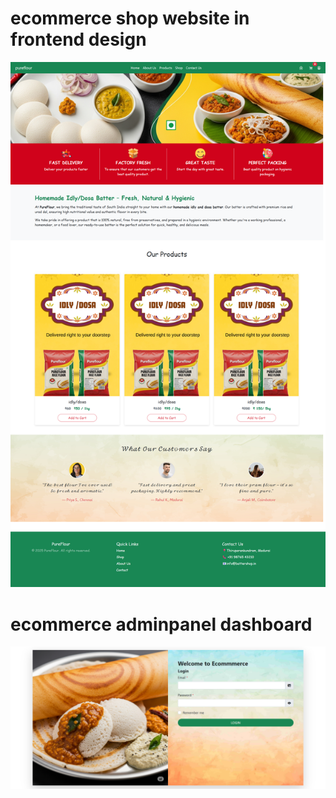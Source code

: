 # ecommerce shop website in frontend design 
![image alt](https://github.com/issakiraji/ecommerceshop/blob/fed1ee997458e54ea11d32fb060205349ab8cb35/screenshot1.png)

# ecommerce adminpanel dashboard 
![image alt](https://github.com/issakiraji/ecommerceshop/blob/bdb471be20cf9d8666a58afe96a3d449f3a90e6a/screencapture-localhost-ecommercedasboard-login-php-2025-07-17-12_13_07.png) 
